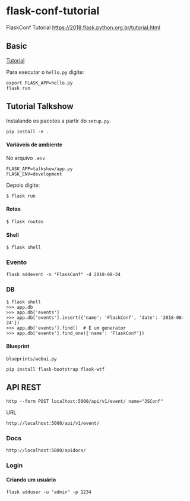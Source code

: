 # flask-conf-tutorial

FlaskConf Tutorial https://2018.flask.python.org.br/tutorial.html

## Basic

[Tutorial](https://docs.google.com/presentation/d/1evXzneWfo9MeAbSu5mwBmKjvnTLnT1eYBfv7Ce9PoHE/edit#slide=id.p2)

Para executar o `hello.py` digite:

```
export FLASK_APP=hello.py
flask run
```

## Tutorial Talkshow

Instalando os pacotes a partir do `setup.py`.

```
pip install -e .
```

#### Variáveis de ambiente

No arquivo `.env`

```
FLASK_APP=talkshow/app.py
FLASK_ENV=development
```

Depois digite:

```
$ flask run
```

#### Rotas

```
$ flask routes
```

#### Shell

```
$ flask shell
```

### Evento

```
flask addevent -n "FlaskConf" -d 2018-08-24
```

### DB

```
$ flask shell
>>> app.db
>>> app.db['events']
>>> app.db['events'].insert({'name': 'FlaskConf', 'date': '2018-08-24'})
>>> app.db['events'].find()  # É um generator
>>> app.db['events'].find_one({'name': 'FlaskConf'})
```



#### Blueprint

```
blueprints/webui.py
```

```
pip install flask-bootstrap flask-wtf
```


## API REST

```
http --form POST localhost:5000/api/v1/event/ name="JSConf"
```

URL

```
http://localhost:5000/api/v1/event/
```

### Docs

```
http://localhost:5000/apidocs/
```


### Login


#### Criando um usuário

```
flask adduser -u "admin" -p 1234
```
